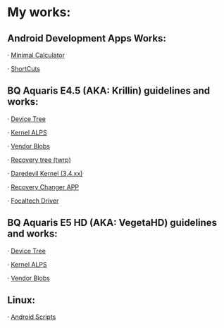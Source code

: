# My works:

## Android Development Apps Works:

  · [Minimal Calculator](https://github.com/Pablito2020/Treball-de-Recerca/tree/calculadora)
  
  · [ShortCuts](https://github.com/Pablito2020/Treball-de-Recerca/tree/acces-directe)
  

## BQ Aquaris E4.5 (AKA: Krillin) guidelines and works:

  · [Device Tree](https://github.com/Pablito2020/android_device_bq_krillin)
  
  · [Kernel ALPS](https://github.com/Pablito2020/android_kernel_bq_krillin)
  
  · [Vendor Blobs](https://github.com/Pablito2020/android_vendor_bq_krillin)
  
  · [Recovery tree (twrp)](https://github.com/Pablito2020/android_recovery_bq_krillin)
  
  · [Daredevil Kernel (3.4.xx)](https://github.com/Pablito2020/daredevil-kernel-krillin)
  
  · [Recovery Changer APP](https://github.com/Pablito2020/Recovery_Changer_Krillin)
  
  · [Focaltech Driver](https://github.com/Pablito2020/focaltech-touch-driver)
  
## BQ Aquaris E5 HD (AKA: VegetaHD) guidelines and works:

  · [Device Tree](https://github.com/Pablito2020/android_device_bq_vegetahd)
  
  · [Kernel ALPS](https://github.com/Pablito2020/android_kernel_bq_vegetahd)
  
  · [Vendor Blobs](https://github.com/Pablito2020/propietary_vendor_bq)
  
## Linux:

  · [Android Scripts](https://github.com/Pablito2020/pablito-scripts)  
